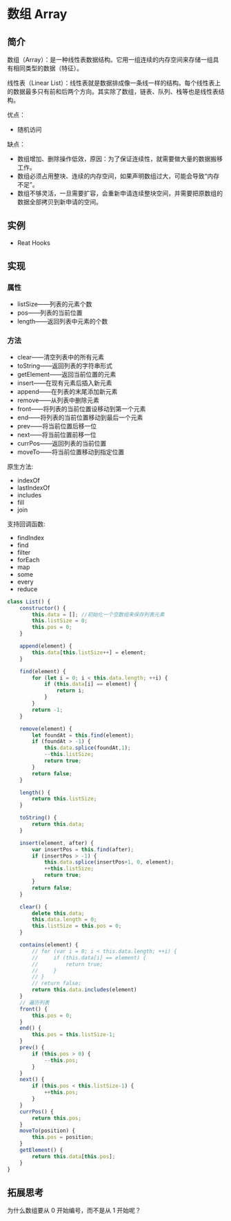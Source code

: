 # 数组 Array

## 简介

数组（Array）：是一种线性表数据结构。它用一组连续的内存空间来存储一组具有相同类型的数据（特征）。

线性表（Linear List）：线性表就是数据排成像一条线一样的结构。每个线性表上的数据最多只有前和后两个方向。其实除了数组，链表、队列、栈等也是线性表结构。

优点：

- 随机访问

缺点：

- 数组增加、删除操作低效，原因：为了保证连续性，就需要做大量的数据搬移工作。
- 数组必须占用整块、连续的内存空间，如果声明数组过大，可能会导致“内存不足”。
- 数组不够灵活，一旦需要扩容，会重新申请连续整块空间，并需要把原数组的数据全部拷贝到新申请的空间。

## 实例

- Reat Hooks

## 实现

### 属性

- listSize——列表的元素个数
- pos——列表的当前位置
- length——返回列表中元素的个数

### 方法

- clear——清空列表中的所有元素
- toString——返回列表的字符串形式
- getElement——返回当前位置的元素
- insert——在现有元素后插入新元素
- append——在列表的末尾添加新元素
- remove——从列表中删除元素
- front——将列表的当前位置设移动到第一个元素
- end——将列表的当前位置移动到最后一个元素
- prev——将当前位置后移一位
- next——将当前位置前移一位
- currPos——返回列表的当前位置
- moveTo——将当前位置移动到指定位置

原生方法:

- indexOf
- lastIndexOf
- includes
- fill
- join

支持回调函数:

- findIndex
- find
- filter
- forEach
- map
- some
- every
- reduce

```js
class List() {
    constructor() {
        this.data = []; //初始化一个空数组来保存列表元素
        this.listSize = 0;
        this.pos = 0;
    }

    append(element) {
        this.data[this.listSize++] = element;
    }

    find(element) {
        for (let i = 0; i < this.data.length; ++i) {
            if (this.data[i] == element) {
                return i;
            }
        }
        return -1;
    }

    remove(element) {
        let foundAt = this.find(element);
        if (foundAt > -1) {
            this.data.splice(foundAt,1);
            --this.listSize;
            return true;
        }
        return false;
    }

    length() {
        return this.listSize;
    }

    toString() {
        return this.data;
    }

    insert(element, after) {
        var insertPos = this.find(after);
        if (insertPos > -1) {
            this.data.splice(insertPos+1, 0, element);
            ++this.listSize;
            return true;
        }
        return false;
    }

    clear() {
        delete this.data;
        this.data.length = 0;
        this.listSize = this.pos = 0;
    }

    contains(element) {
        // for (var i = 0; i < this.data.length; ++i) {
        //     if (this.data[i] == element) {
        //         return true;
        //     }
        // }
        // return false;
        return this.data.includes(element)
    }
    // 遍历列表
    front() {
        this.pos = 0;
    }
    end() {
        this.pos = this.listSize-1;
    }
    prev() {
        if (this.pos > 0) {
            --this.pos;
        }
    }
    next() {
        if (this.pos < this.listSize-1) {
            ++this.pos;
        }
    }
    currPos() {
        return this.pos;
    }
    moveTo(position) {
        this.pos = position;
    }
    getElement() {
        return this.data[this.pos];
    }
}
```

## 拓展思考

为什么数组要从 0 开始编号，而不是从 1 开始呢？
